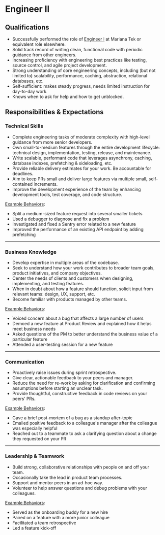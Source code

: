 Engineer II
===========

## Qualifications

- Successfully performed the role of [Engineer I](engineer_i.md) at Mariana Tek or equivalent role elsewhere.
- Solid track record of writing clean, functional code with periodic guidance from other engineers.
- Increasing proficiency with engineering best practices like testing, source control, and agile project development.
- Strong understanding of core engineering concepts, including (but not limited to) scalability, performance, caching, abstraction, relational databases, etc.
- Self-sufficient: makes steady progress, needs limited instruction for day-to-day work.
- Knows when to ask for help and how to get unblocked.

## Responsibilities & Expectations

### Technical Skills

- Complete engineering tasks of moderate complexity with high-level guidance from more senior developers.
- Own small-to-medium features through the entire development lifecycle: technical design, implementation, testing, release, and maintenance.
- Write scalable, performant code that leverages asynchrony, caching, database indexes, prefetching & sideloading, etc.
- Provide reliable delivery estimates for your work. Be accountable for deadlines.
- Aim to keep PRs small and deliver large features via multiple small, self-contained increments.
- Improve the development experience of the team by enhancing development tools, test coverage, and code structure.

[Example Behaviors](/README.md#example-behaviors):
- Split a medium-sized feature request into several smaller tickets
- Used a debugger to diagnose and fix a problem
- Investigated and fixed a Sentry error related to a new feature
- Improved the performance of an existing API endpoint by adding prefetching

---
### Business Knowledge

- Develop expertise in multiple areas of the codebase.
- Seek to understand how your work contributes to broader team goals, product initiatives, and company objectives.
- Center the needs of clients and customers when designing, implementing, and testing features.
- When in doubt about how a feature should function, solicit input from relevant teams: design, UX, support, etc.
- Become familiar with products managed by other teams.

[Example Behaviors](/README.md#example-behaviors):
- Voiced concern about a bug that affects a large number of users
- Demoed a new feature at Product Review and explained how it helps meet business needs
- Asked questions of the PM to better understand the business value of a particular feature
- Attended a user-testing session for a new feature

---
### Communication

- Proactively raise issues during sprint retrospective.
- Give clear, actionable feedback to your peers and manager.
- Reduce the need for re-work by asking for clarification and confirming assumptions before starting an unclear task.
- Provide thoughtful, constructive feedback in code reviews on your peers' PRs.

[Example Behaviors](/README.md#example-behaviors):
- Gave a brief post-mortem of a bug as a standup after-topic
- Emailed positive feedback to a colleague's manager after the colleague was especially helpful
- Reached out to a teammate to ask a clarifying question about a change they requested on your PR

---
### Leadership & Teamwork

- Build strong, collaborative relationships with people on and off your team.
- Occasionally take the lead in product team processes.
- Support and mentor peers in an ad-hoc way.
- Volunteer to help answer questions and debug problems with your colleagues.

[Example Behaviors](/README.md#example-behaviors):
- Served as the onboarding buddy for a new hire
- Paired on a feature with a more junior colleague
- Facilitated a team retrospective
- Led a feature kick-off
